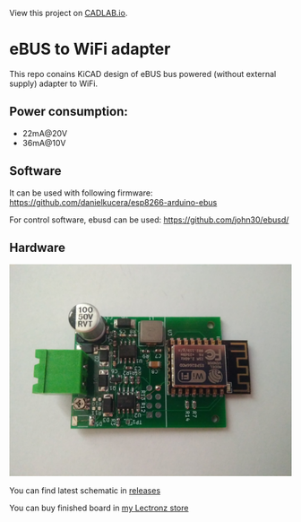 View this project on [CADLAB.io](https://cadlab.io/project/25252). 

# eBUS to WiFi adapter

This repo conains KiCAD design of eBUS bus powered (without external supply) adapter to WiFi.

## Power consumption:

- 22mA@20V
- 36mA@10V

## Software

It can be used with following firmware: https://github.com/danielkucera/esp8266-arduino-ebus

For control software, ebusd can be used: https://github.com/john30/ebusd/

## Hardware

![board v1.0](img/board-v1.0.jpg)

You can find latest schematic in [releases](https://github.com/danielkucera/ebus-adapter/releases)

You can buy finished board in [my Lectronz store](https://www.lectronz.com/products/ebus-to-wifi-adapter)
